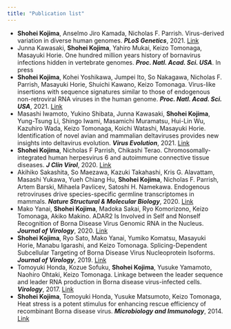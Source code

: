 ```yaml
---
title: "Publication list"
---
```


- **Shohei Kojima**, Anselmo Jiro Kamada, Nicholas F. Parrish. Virus-derived variation in diverse human genomes. ***PLoS Genetics***, 2021. [Link](https://journals.plos.org/plosgenetics/article?id=10.1371/journal.pgen.1009324)
- Junna Kawasaki, **Shohei Kojima**, Yahiro Mukai, Keizo Tomonaga, Masayuki Horie. One hundred million years history of bornavirus infections hidden in vertebrate genomes. ***Proc. Natl. Acad. Sci. USA***. In press
- **Shohei Kojima**, Kohei Yoshikawa, Jumpei Ito, So Nakagawa, Nicholas F. Parrish, Masayuki Horie, Shuichi Kawano, Keizo Tomonaga. Virus-like insertions with sequence signatures similar to those of endogenous non-retroviral RNA viruses in the human genome. ***Proc. Natl. Acad. Sci. USA***, 2021. [Link](https://www.pnas.org/content/118/5/e2010758118)
- Masashi Iwamoto, Yukino Shibata, Junna Kawasaki, **Shohei Kojima**, Yung-Tsung Li, Shingo Iwami, Masamichi Muramatsu, Hui-Lin Wu, Kazuhiro Wada, Keizo Tomonaga, Koichi Watashi, Masayuki Horie. Identification of novel avian and mammalian deltaviruses provides new insights into deltavirus evolution. ***Virus Evolution***, 2021. [Link](https://academic.oup.com/ve/article/7/1/veab003/6104627)
- **Shohei Kojima**, Nicholas F Parrish, Chikashi Terao. Chromosomally-integrated human herpesvirus 6 and autoimmune connective tissue diseases. ***J Clin Virol***, 2020. [Link](https://www.sciencedirect.com/science/article/abs/pii/S138665322030398X?via%3Dihub)
- Akihiko Sakashita, So Maezawa, Kazuki Takahashi, Kris G. Alavattam, Masashi Yukawa, Yueh Chiang Hu, **Shohei Kojima**, Nicholas F. Parrish, Artem Barski, Mihaela Pavlicev, Satoshi H. Namekawa. Endogenous retroviruses drive species-specific germline transcriptomes in mammals. ***Nature Structural & Molecular Biology***, 2020. [Link](https://academic.oup.com/ve/article/7/1/veab003/6104627)
- Mako Yanai, **Shohei Kojima**, Madoka Sakai, Ryo Komorizono, Keizo Tomonaga, Akiko Makino. ADAR2 Is Involved in Self and Nonself Recognition of Borna Disease Virus Genomic RNA in the Nucleus. ***Journal of Virology***, 2020. [Link](https://jvi.asm.org/content/94/6/e01513-19)
- **Shohei Kojima**, Ryo Sato, Mako Yanai, Yumiko Komatsu, Masayuki Horie, Manabu Igarashi, and Keizo Tomonaga. Splicing-Dependent Subcellular Targeting of Borna Disease Virus Nucleoprotein Isoforms. ***Journal of Virology***, 2019. [Link](https://jvi.asm.org/content/93/5/e01621-18)
- Tomoyuki Honda, Kozue Sofuku, **Shohei Kojima**, Yusuke Yamamoto, Naohiro Ohtaki, Keizo Tomonaga. Linkage between the leader sequence and leader RNA production in Borna disease virus-infected cells. ***Virology***, 2017. [Link](https://www.sciencedirect.com/science/article/pii/S0042682217302295)
- **Shohei Kojima**, Tomoyuki Honda, Yusuke Matsumoto, Keizo Tomonaga, Heat stress is a potent stimulus for enhancing rescue efficiency of recombinant Borna disease virus. ***Microbiology and Immunology***, 2014. [Link](https://onlinelibrary.wiley.com/doi/full/10.1111/1348-0421.12193)
